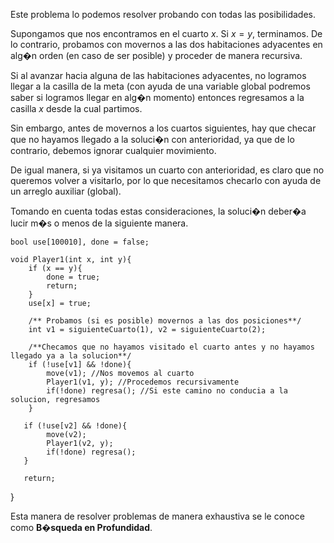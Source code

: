 Este problema lo podemos resolver probando con todas las posibilidades.

Supongamos que nos encontramos en el cuarto $x$. Si $x=y$, terminamos. De lo contrario, probamos con movernos a las dos habitaciones adyacentes en alg�n orden (en caso de ser posible) y proceder de manera recursiva.

Si al avanzar hacia alguna de las habitaciones adyacentes, no logramos llegar a la casilla de la meta (con ayuda de una variable global podremos saber si logramos llegar en alg�n momento) entonces regresamos a la casilla $x$ desde la cual partimos.

Sin embargo, antes de movernos a los cuartos siguientes, hay que checar que no hayamos llegado a la soluci�n con anterioridad, ya que de lo contrario, debemos ignorar cualquier movimiento.

De igual manera, si ya visitamos un cuarto con anterioridad, es claro que no queremos volver a visitarlo, por lo que necesitamos checarlo con ayuda de un arreglo auxiliar (global).

Tomando en cuenta todas estas consideraciones, la soluci�n deber�a lucir m�s o menos de la siguiente manera.

    bool use[100010], done = false;

    void Player1(int x, int y){
        if (x == y){
            done = true;
            return;
        }
        use[x] = true;

        /** Probamos (si es posible) movernos a las dos posiciones**/
        int v1 = siguienteCuarto(1), v2 = siguienteCuarto(2);

        /**Checamos que no hayamos visitado el cuarto antes y no hayamos llegado ya a la solucion**/
        if (!use[v1] && !done){
            move(v1); //Nos movemos al cuarto
            Player1(v1, y); //Procedemos recursivamente
            if(!done) regresa(); //Si este camino no conducia a la solucion, regresamos
        }

       if (!use[v2] && !done){
            move(v2);
            Player1(v2, y);
            if(!done) regresa();
       }

       return;

}

Esta manera de resolver problemas de manera exhaustiva se le conoce como **B�squeda en Profundidad**.

